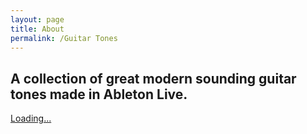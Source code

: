 ```yaml
---
layout: page
title: About
permalink: /Guitar Tones
---
```




## A collection of great modern sounding guitar tones made in Ableton Live.


<style> .gumroad-product-embed-container { width: 100px; height: 200px; } </style> <script src="https://gumroad.com/js/gumroad-embed.js"></script> <div class="gumroad-product-embed-container"> <div class="gumroad-product-embed"> <a href="https://raultizze.gumroad.com/l/armul">Loading...</a> </div> </div>
